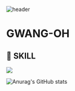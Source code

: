 ![header](https://capsule-render.vercel.app/api?type=slice)
# GWANG-OH

## 🤔 SKILL
<a href="#" target="_blank"><img src="https://img.shields.io/badge/spring-배경색?style=plastic&logo=&logoColor=#6DB33F"/></a>

![Anurag's GitHub stats](https://github-readme-stats.vercel.app/api?username=yungwangoh&show_icons=true&theme=radical)

<!--
**yungwangoh/yungwangoh** is a ✨ _special_ ✨ repository because its `README.md` (this file) appears on your GitHub profile.

Here are some ideas to get you started:

- 🔭 I’m currently working on ...
- 🌱 I’m currently learning ...
- 👯 I’m looking to collaborate on ...
- 🤔 I’m looking for help with ...
- 💬 Ask me about ...
- 📫 How to reach me: ...
- 😄 Pronouns: ...
- ⚡ Fun fact: ...
-->
